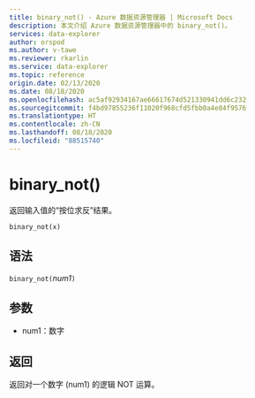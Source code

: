 ```yaml
---
title: binary_not() - Azure 数据资源管理器 | Microsoft Docs
description: 本文介绍 Azure 数据资源管理器中的 binary_not()。
services: data-explorer
author: orspod
ms.author: v-tawe
ms.reviewer: rkarlin
ms.service: data-explorer
ms.topic: reference
origin.date: 02/13/2020
ms.date: 08/18/2020
ms.openlocfilehash: ac5af92934167ae66617674d521330941dd6c232
ms.sourcegitcommit: f4bd97855236f11020f968cfd5fbb0a4e84f9576
ms.translationtype: HT
ms.contentlocale: zh-CN
ms.lasthandoff: 08/18/2020
ms.locfileid: "88515740"
---
```

# <a name="binary_not"></a>binary_not()

返回输入值的“按位求反”结果。

```kusto
binary_not(x)
```

## <a name="syntax"></a>语法

`binary_not(`*num1*`)`

## <a name="arguments"></a>参数

* num1：数字 

## <a name="returns"></a>返回

返回对一个数字 (num1) 的逻辑 NOT 运算。